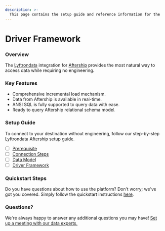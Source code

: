 ```yaml
---
description: >-
  This page contains the setup guide and reference information for the Aftership source connector.
---
```


# Driver Framework

### Overview

The [Lyftrondata](https://www.lyftrondata.com/) integration for [Aftership](None) provides the most natural way to access data while requiring no engineering.

### Key Features

* Comprehensive incremental load mechanism.
* Data from Aftership is available in real-time.&#x20;
* ANSI SQL is fully supported to query data with ease.
* Ready to query Aftership relational schema model.

### Setup Guide

To connect to your destination without engineering, follow our step-by-step Lyftrondata Aftership setup guide.

* [ ] [Prerequisite](../prerequisite.md)
* [ ] [Connection Steps](../connection-steps.md)
* [ ] [Data Model](../data-model/erd.md)
* [ ] [Driver Framework](../driver-framework/)

### Quickstart Steps

Do you have questions about how to use the platform? Don't worry; we've got you covered. Simply follow the quickstart instructions [here](../driver-framework/README.md).

### Questions? <a href="#questions" id="questions"></a>

We're always happy to answer any additional questions you may have! [Set up a meeting with our data experts.](https://www.lyftrondata.com/book-a-meeting/)


